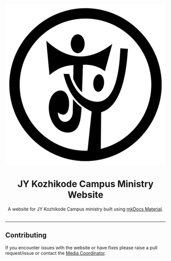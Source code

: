 <div align="center">
    <img src="./docs/assets/favicon.png">
</div>
<h1 align="center">JY Kozhikode Campus Ministry Website</h1>

<div align="center">
  A  website for JY Kozhikode Campus ministry built using <a href="https://squidfunk.github.io/mkdocs-material/">mkDocs Material</a>.
</div>

<br>

---
## Contributing

If you encounter issues with the website or have fixes please raise a pull request/issue or contact the [Media Coordinator](./docs/contact_us.md).